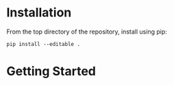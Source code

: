 # Installation
From the top directory of the repository, install using pip:
```
pip install --editable .
```

# Getting Started
```{include} Examples/Date/Compose.py
```